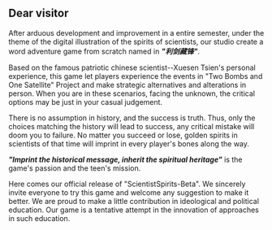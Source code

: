 ## Dear visitor
After arduous development and improvement in a entire semester, under the theme of the digital illustration of 
the spirits of scientists, our studio create a word adventure game from scratch named in ***"利剑藏锋"***. 

Based on the famous patriotic chinese scientist--Xuesen Tsien's personal experience, this game let players 
experience the events in "Two Bombs and One Satellite" Project and make strategic alternatives and alterations 
in person. When you are in these scenarios, facing the unknown, the critical options may be just in your casual 
judgement.

There is no assumption in history, and the success is truth. Thus, only the choices matching the history will 
lead to success, any critical mistake will doom you to failure. No matter you succeed or lose, golden spirits 
in scientists of that time will imprint in every player's bones along the way. 

***"Imprint the historical message, inherit the spiritual heritage"*** is the game's passion and the teen's mission. 

Here comes our official release of "ScientistSpirits-Beta". We sincerely invite everyone to try this game and 
welcome any suggestion to make it better. We are proud to make a little contribution in ideological and political 
education. Our game is a tentative attempt in the innovation of approaches in such education. 
